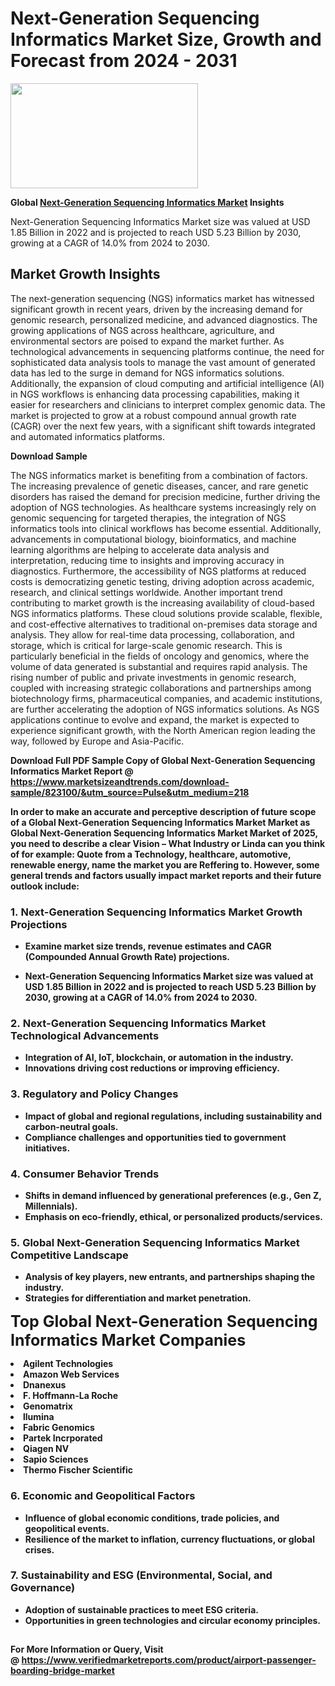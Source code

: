 <H1>Next-Generation Sequencing Informatics Market Size, Growth and Forecast from 2024 - 2031</H1><img class="aligncenter size-medium wp-image-584254" src="https://thirdeyenews.in/wp-content/uploads/2024/09/Global-Market-Research-300x168.jpeg" alt="" width="300" height="168" /><p><strong>Global&nbsp;<a href="https://www.marketsizeandtrends.com/download-sample/823100/&amp;utm_source=Pulse&amp;utm_medium=218">Next-Generation Sequencing Informatics Market</a> Insights</strong></p><p>Next-Generation Sequencing Informatics Market size was valued at USD 1.85 Billion in 2022 and is projected to reach USD 5.23 Billion by 2030, growing at a CAGR of 14.0% from 2024 to 2030.</p><p><h2>Market Growth Insights</h2> <p>The next-generation sequencing (NGS) informatics market has witnessed significant growth in recent years, driven by the increasing demand for genomic research, personalized medicine, and advanced diagnostics. The growing applications of NGS across healthcare, agriculture, and environmental sectors are poised to expand the market further. As technological advancements in sequencing platforms continue, the need for sophisticated data analysis tools to manage the vast amount of generated data has led to the surge in demand for NGS informatics solutions. Additionally, the expansion of cloud computing and artificial intelligence (AI) in NGS workflows is enhancing data processing capabilities, making it easier for researchers and clinicians to interpret complex genomic data. The market is projected to grow at a robust compound annual growth rate (CAGR) over the next few years, with a significant shift towards integrated and automated informatics platforms.</p> <p><strong>Download Sample</strong></p> <p>The NGS informatics market is benefiting from a combination of factors. The increasing prevalence of genetic diseases, cancer, and rare genetic disorders has raised the demand for precision medicine, further driving the adoption of NGS technologies. As healthcare systems increasingly rely on genomic sequencing for targeted therapies, the integration of NGS informatics tools into clinical workflows has become essential. Additionally, advancements in computational biology, bioinformatics, and machine learning algorithms are helping to accelerate data analysis and interpretation, reducing time to insights and improving accuracy in diagnostics. Furthermore, the accessibility of NGS platforms at reduced costs is democratizing genetic testing, driving adoption across academic, research, and clinical settings worldwide. Another important trend contributing to market growth is the increasing availability of cloud-based NGS informatics platforms. These cloud solutions provide scalable, flexible, and cost-effective alternatives to traditional on-premises data storage and analysis. They allow for real-time data processing, collaboration, and storage, which is critical for large-scale genomic research. This is particularly beneficial in the fields of oncology and genomics, where the volume of data generated is substantial and requires rapid analysis. The rising number of public and private investments in genomic research, coupled with increasing strategic collaborations and partnerships among biotechnology firms, pharmaceutical companies, and academic institutions, are further accelerating the adoption of NGS informatics solutions. As NGS applications continue to evolve and expand, the market is expected to experience significant growth, with the North American region leading the way, followed by Europe and Asia-Pacific. <p><strong></p><p><span class=""><strong>Download Full PDF Sample Copy of Global Next-Generation Sequencing Informatics Market Report</strong> @ <a href="https://www.marketsizeandtrends.com/download-sample/823100/&amp;utm_source=Pulse&amp;utm_medium=218" target="_blank">https://www.marketsizeandtrends.com/download-sample/823100/&amp;utm_source=Pulse&amp;utm_medium=218</a></span></p><p>In order to make an accurate and perceptive description of future scope of a Global&nbsp;Next-Generation Sequencing Informatics Market Market as Global&nbsp;Next-Generation Sequencing Informatics Market Market of 2025, you need to describe a clear Vision &ndash; What Industry or Linda can you think of for example: Quote from a Technology, healthcare, automotive, renewable energy, name the market you are Reffering to. However, some general trends and factors usually impact market reports and their future outlook include:</p><h3>1.&nbsp;<strong>Next-Generation Sequencing Informatics Market Growth Projections</strong></h3><ul><li>Examine market size trends, revenue estimates and CAGR (Compounded Annual Growth Rate) projections.</li><li><p>Next-Generation Sequencing Informatics Market size was valued at USD 1.85 Billion in 2022 and is projected to reach USD 5.23 Billion by 2030, growing at a CAGR of 14.0% from 2024 to 2030.</p></li></ul><h3>2.&nbsp;<strong>Next-Generation Sequencing Informatics Market Technological Advancements</strong></h3><ul><li>Integration of AI, IoT, blockchain, or automation in the industry.</li><li>Innovations driving cost reductions or improving efficiency.</li></ul><h3>3.&nbsp;<strong>Regulatory and Policy Changes</strong></h3><ul><li>Impact of global and regional regulations, including sustainability and carbon-neutral goals.</li><li>Compliance challenges and opportunities tied to government initiatives.</li></ul><h3>4.&nbsp;<strong>Consumer Behavior Trends</strong></h3><ul><li>Shifts in demand influenced by generational preferences (e.g., Gen Z, Millennials).</li><li>Emphasis on eco-friendly, ethical, or personalized products/services.</li></ul><h3>5.&nbsp;<strong>Global Next-Generation Sequencing Informatics Market Competitive Landscape</strong></h3><ul><li>Analysis of key players, new entrants, and partnerships shaping the industry.</li><li>Strategies for differentiation and market penetration.</li></ul><p data-pm-slice="1 1 []"><span style="color: inherit; font-family: inherit; font-size: 25px;">Top Global Next-Generation Sequencing Informatics Market Companies</span></p><div class="" data-test-id=""><p><li>Agilent Technologies</li><li> Amazon Web Services</li><li> Dnanexus</li><li> F. Hoffmann-La Roche</li><li> Genomatrix</li><li> llumina</li><li> Fabric Genomics</li><li> Partek Incrporated</li><li> Qiagen NV</li><li> Sapio Sciences</li><li> Thermo Fischer Scientific</li></p></div><h3>6.&nbsp;<strong>Economic and Geopolitical Factors</strong></h3><ul><li>Influence of global economic conditions, trade policies, and geopolitical events.</li><li>Resilience of the market to inflation, currency fluctuations, or global crises.</li></ul><h3>7.&nbsp;<strong>Sustainability and ESG (Environmental, Social, and Governance)</strong></h3><ul><li>Adoption of sustainable practices to meet ESG criteria.</li><li>Opportunities in green technologies and circular economy principles.</li></ul><h2><strong style="font-size: 14px;">For More Information or Query, Visit @&nbsp;</strong><a style="background-color: #ffffff; font-size: 14px;" href="https://www.marketsizeandtrends.com/report/next-generation-sequencing-informatics-market/" target="_blank">https://www.verifiedmarketreports.com/product/airport-passenger-boarding-bridge-market</a></h2>
